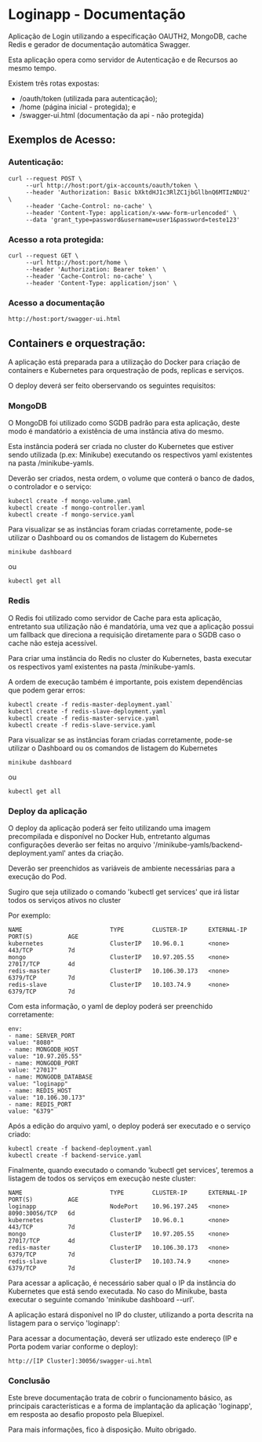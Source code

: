 # Loginapp - Documentação

Aplicação de Login utilizando a especificação OAUTH2, MongoDB, cache Redis e gerador de documentação automática Swagger.

Esta aplicação opera como servidor de Autenticação e de Recursos ao mesmo tempo.

Existem três rotas expostas:
- /oauth/token (utilizada para autenticação);
- /home (página inicial - protegida); e
- /swagger-ui.html (documentação da api - não protegida)

## Exemplos de Acesso:

### Autenticação:

```shell
curl --request POST \
     --url http://host:port/gix-accounts/oauth/token \
     --header 'Authorization: Basic bXktdHJ1c3RlZC1jbGllbnQ6MTIzNDU2' \
     --header 'Cache-Control: no-cache' \
     --header 'Content-Type: application/x-www-form-urlencoded' \
     --data 'grant_type=password&username=user1&password=teste123'
```

### Acesso a rota protegida:

```shell
curl --request GET \
     --url http://host:port/home \
     --header 'Authorization: Bearer token' \
     --header 'Cache-Control: no-cache' \
     --header 'Content-Type: application/json' \
```

### Acesso a documentação

```shell
http://host:port/swagger-ui.html
```

## Containers e orquestração:

A aplicação está preparada para a utilização do Docker para criação de containers e Kubernetes para orquestração de pods, replicas e serviços.

O deploy deverá ser feito oberservando os seguintes requisitos:

### MongoDB

O MongoDB foi utilizado como SGDB padrão para esta aplicação, deste modo é mandatório a existência de uma instância ativa do mesmo.

Esta instância poderá ser criada no cluster do Kubernetes que estiver sendo utilizada (p.ex: Minikube) executando os respectivos yaml existentes na pasta /minikube-yamls.

Deverão ser criados, nesta ordem, o volume que conterá o banco de dados, o controlador e o serviço:
```shell
kubectl create -f mongo-volume.yaml
kubectl create -f mongo-controller.yaml
kubectl create -f mongo-service.yaml
```
Para visualizar se as instâncias foram criadas corretamente, pode-se utilizar o Dashboard ou os comandos de listagem do 
Kubernetes
```shell
minikube dashboard
```
ou
```shell
kubectl get all
```

### Redis

O Redis foi utilizado como servidor de Cache para esta aplicação, entretanto sua utilização não é mandatória, uma vez que a aplicação possui um fallback que direciona a requisição diretamente para o SGDB caso o cache não esteja acessível.

Para criar uma instância do Redis no cluster do Kubernetes, basta executar os respectivos yaml existentes na pasta /minikube-yamls.

A ordem de execução também é importante, pois existem dependências que podem gerar erros:
```shell
kubectl create -f redis-master-deployment.yaml`
kubectl create -f redis-slave-deployment.yaml
kubectl create -f redis-master-service.yaml
kubectl create -f redis-slave-service.yaml
```
Para visualizar se as instâncias foram criadas corretamente, pode-se utilizar o Dashboard ou os comandos de listagem do 
Kubernetes
```shell
minikube dashboard
```
ou
```shell
kubectl get all
```

### Deploy da aplicação

O deploy da aplicação poderá ser feito utilizando uma imagem precompilada e disponível no Docker Hub, entretanto algumas configurações deverão ser feitas no arquivo '/minikube-yamls/backend-deployment.yaml' antes da criação.

Deverão ser preenchidos as variáveis de ambiente necessárias para a execução do Pod.

Sugiro que seja utilizado o comando 'kubectl get services' que irá listar todos os serviços ativos no cluster

Por exemplo:
```shell
NAME                         TYPE        CLUSTER-IP      EXTERNAL-IP   PORT(S)          AGE
kubernetes                   ClusterIP   10.96.0.1       <none>        443/TCP          7d
mongo                        ClusterIP   10.97.205.55    <none>        27017/TCP        4d
redis-master                 ClusterIP   10.106.30.173   <none>        6379/TCP         7d
redis-slave                  ClusterIP   10.103.74.9     <none>        6379/TCP         7d
```

Com esta informação, o yaml de deploy poderá ser preenchido corretamente:

```shell
env:
- name: SERVER_PORT
value: "8080"
- name: MONGODB_HOST
value: "10.97.205.55"
- name: MONGODB_PORT
value: "27017"
- name: MONGODB_DATABASE
value: "loginapp"
- name: REDIS_HOST
value: "10.106.30.173"
- name: REDIS_PORT
value: "6379"
```

Após a edição do arquivo yaml, o deploy poderá ser executado e o serviço criado:

```shell
kubectl create -f backend-deployment.yaml
kubectl create -f backend-service.yaml
```

Finalmente, quando executado o comando 'kubectl get services', teremos a listagem de todos os serviços em execução neste cluster:

```shell
NAME                         TYPE        CLUSTER-IP      EXTERNAL-IP   PORT(S)          AGE
loginapp                     NodePort    10.96.197.245   <none>        8090:30056/TCP   6d
kubernetes                   ClusterIP   10.96.0.1       <none>        443/TCP          7d
mongo                        ClusterIP   10.97.205.55    <none>        27017/TCP        4d
redis-master                 ClusterIP   10.106.30.173   <none>        6379/TCP         7d
redis-slave                  ClusterIP   10.103.74.9     <none>        6379/TCP         7d
```

Para acessar a aplicação, é necessário saber qual o IP da instância do Kubernetes que está sendo executada. No caso do Minikube, basta executar o seguinte comando 'minikube dashboard --url'.

A aplicação estará disponível no IP do cluster, utilizando a porta descrita na listagem para o serviço 'loginapp':

Para acessar a documentação, deverá ser utlizado este endereço (IP e Porta podem variar conforme o deploy):
```shell
http://[IP Cluster]:30056/swagger-ui.html
```

### Conclusão

Este breve documentação trata de cobrir o funcionamento básico, as principais características e a forma de implantação da aplicação 'loginapp', em resposta ao desafio proposto pela Bluepixel.

Para mais informações, fico à disposição. Muito obrigado.

